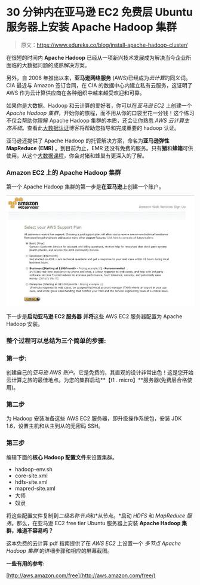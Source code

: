 # 30 分钟内在亚马逊 EC2 免费层 Ubuntu 服务器上安装 Apache Hadoop 集群

> 原文：<https://www.edureka.co/blog/install-apache-hadoop-cluster/>

在很短的时间内 **Apache Hadoop** 已经从一项新兴技术发展成为解决当今企业所面临的大数据问题的成熟解决方案。

另外，自 2006 年推出以来，**亚马逊网络服务** (AWS)已经成为*云计算*的同义词。CIA 最近与 Amazon 签订合同，在 CIA 的数据中心内建立私有云服务，这证明了 AWS 作为云计算供应商在各种组织中越来越受欢迎和可靠。

如果你是大数据、Hadoop 和云计算的爱好者，你可以在*亚马逊 EC2* 上创建一个 *Apache Hadoop 集群*，开始你的旅程，而不用从你的口袋里花一分钱！这个练习不仅会帮助你理解 Apache Hadoop 集群的本质，还会让你熟悉 *AWS 云计算生态系统*。查看此[大数据认证](https://www.edureka.co/blog/top-big-data-certifications)博客将帮助您指导和完成重要的 hadoop 认证。

亚马逊还提供了 Apache Hadoop 的托管解决方案，命名为**亚马逊弹性 MapReduce** **(EMR)** 。到目前为止，EMR 还没有免费的服务。只有**猪**和**蜂箱**可供使用。从这个[大数据课程](https://www.edureka.co/big-data-hadoop-training-certification)，你会对猪和蜂巢有更深入的了解。

### Amazon EC2 上的 Apache Hadoop 集群

第一个 Apache Hadoop 集群的第一步是**在亚马逊**上创建一个账户。

![Amazon Web Services](img/71acd4c6dddb360ab14de1ad6d68fd98.png "Amazon Web Services")

下一步是**启动亚马逊 EC2 服务器** **并将**这些 AWS EC2 服务器配置为 Apache Hadoop 安装。

### 整个过程可以总结为三个简单的步骤:

### 第一步:

创建自己的*亚马逊 AWS 账户*。它是免费的，其直观的设计非常出色！这是您开始云计算之旅的最佳地点。为您的集群启动**【t1 . micro】**服务器(免费层合格使用)。

### 第二步

为 Hadoop 安装准备这些 AWS EC2 服务器，即升级操作系统包，安装 JDK 1.6，设置主机和从主到从的无密码 SSH。

### 第三步

编辑下面的**核心 Hadoop 配置文件**来设置集群。

*   hadoop-env.sh
*   core-site.xml
*   hdfs-site.xml
*   mapred-site.xml
*   大师
*   奴隶

将这些配置文件复制到*二级名称节点*和*从节点。*启动 *HDFS* 和 *MapReduce 服务*。那么，在亚马逊 EC2 free tier Ubuntu 服务器上安装 **Apache Hadoop 集群，难道不容易吗？**

这本免费的云计算 pdf 指南提供了在 *AWS EC2* 上设置一个 *多节点 Apache Hadoop 集群* 的详细步骤和相应的屏幕截图。

**一些有用的参考:**

[http://aws.amazon.com/free](http://aws.amazon.com/free/)